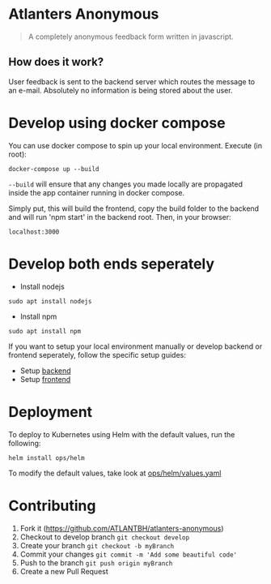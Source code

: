 # Atlanters Anonymous

> A completely anonymous feedback form written in javascript.

## How does it work?

User feedback is sent to the backend server which routes the message to an e-mail. Absolutely no information is being stored about the user.

# Develop using docker compose

You can use docker compose to spin up your local environment. Execute (in root):
```
docker-compose up --build
```
`--build` will ensure that any changes you made locally are propagated inside the app container running in docker compose.

Simply put, this will build the frontend, copy the build folder to the backend and will run 'npm start' in the backend root.
Then, in your browser:
```
localhost:3000
```

# Develop both ends seperately

- Install nodejs
```
sudo apt install nodejs
```
- Install npm
```
sudo apt install npm
```
If you want to setup your local environment manually or develop backend or frontend seperately, follow the specific setup guides:

- Setup [backend](backend/README.md)
- Setup [frontend](frontend/README.md)


# Deployment

To deploy to Kubernetes using Helm with the default values, run the following:
```
helm install ops/helm
```
To modify the default values, take look at [ops/helm/values.yaml](ops/helm/values.yaml)

# Contributing

1. Fork it (https://github.com/ATLANTBH/atlanters-anonymous)
2. Checkout to develop branch
   `git checkout develop`
3. Create your branch
   `git checkout -b myBranch`
4. Commit your changes
   `git commit -m 'Add some beautiful code'`
5. Push to the branch
   `git push origin myBranch`
6. Create a new Pull Request
